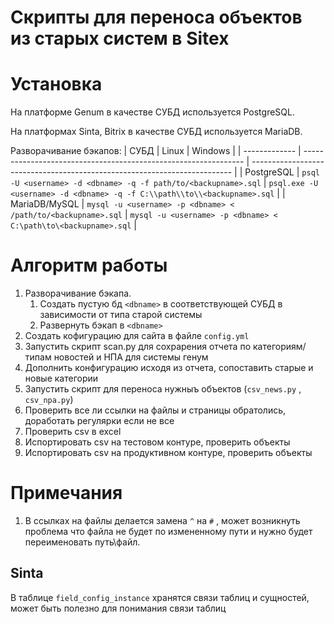 # Скрипты для переноса объектов из старых систем в Sitex

# Установка
На платформе Genum в качестве СУБД используется PostgreSQL.

На платформах Sinta, Bitrix в качестве СУБД используется MariaDB.

Разворачивание бэкапов:
| СУБД          | Linux                                                           | Windows                                                                   |
| ------------- | --------------------------------------------------------------- | ------------------------------------------------------------------------- |
| PostgreSQL    | `psql -U <username> -d <dbname> -q -f path/to/<backupname>.sql` | `psql.exe -U <username> -d <dbname> -q -f C:\\path\\to\\<backupname>.sql` |
| MariaDB/MySQL | `mysql -u <username> -p <dbname> < /path/to/<backupname>.sql`   | `mysql -u <username> -p <dbname> < C:\path\to\<backupname>.sql`           |

# Алгоритм работы
1. Разворачивание бэкапа.
   1. Создать пустую бд `<dbname>` в соответствующей СУБД в зависимости от типа старой системы
   2. Развернуть бэкап в `<dbname>`
2. Создать кофигурацию для сайта в файле `config.yml`
3. Запустить скрипт scan.py для сохрарения отчета по категориям/типам новостей и НПА для системы генум
4. Дополнить конфигурацию исходя из отчета, сопоставить старые и новые категории
5. Запустить скрипт для переноса нужныъ объектов (`csv_news.py` , `csv_npa.py`)
6. Проверить все ли ссылки на файлы и страницы обратолись, доработать регулярки если не все
7. Проверить csv в excel
8. Испортировать csv на тестовом контуре, проверить объекты
9. Испортировать csv на продуктивном контуре, проверить объекты


# Примечания

1. В ссылках на файлы делается замена `^` на `#` , может возникнуть проблема что файла не будет по измененному пути и нужно будет переименовать путь\файл.
## Sinta
В таблице `field_config_instance` хранятся связи таблиц и сущностей, может быть полезно для понимания связи таблиц


